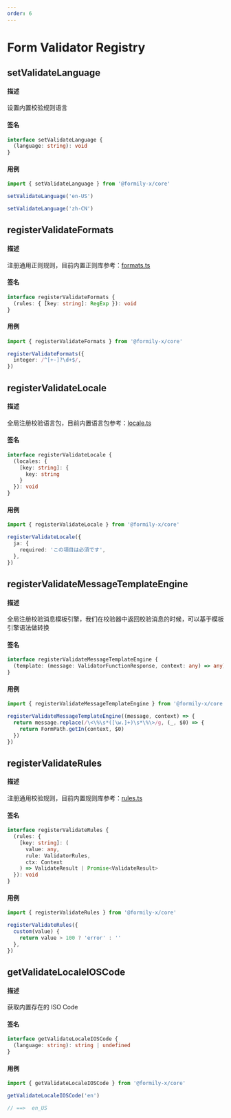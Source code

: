 ```yaml
---
order: 6
---
```


# Form Validator Registry

## setValidateLanguage

#### 描述

设置内置校验规则语言

#### 签名

```ts
interface setValidateLanguage {
  (language: string): void
}
```

#### 用例

```ts
import { setValidateLanguage } from '@formily-x/core'

setValidateLanguage('en-US')

setValidateLanguage('zh-CN')
```

## registerValidateFormats

#### 描述

注册通用正则规则，目前内置正则库参考：[formats.ts](https://github.com/alibaba/formily/blob/master/packages/validator/src/formats.ts)

#### 签名

```ts
interface registerValidateFormats {
  (rules: { [key: string]: RegExp }): void
}
```

#### 用例

```ts
import { registerValidateFormats } from '@formily-x/core'

registerValidateFormats({
  integer: /^[+-]?\d+$/,
})
```

## registerValidateLocale

#### 描述

全局注册校验语言包，目前内置语言包参考：[locale.ts](https://github.com/alibaba/formily/blob/master/packages/validator/src/locale.ts)

#### 签名

```ts
interface registerValidateLocale {
  (locales: {
    [key: string]: {
      key: string
    }
  }): void
}
```

#### 用例

```ts
import { registerValidateLocale } from '@formily-x/core'

registerValidateLocale({
  ja: {
    required: 'この項目は必須です',
  },
})
```

## registerValidateMessageTemplateEngine

#### 描述

全局注册校验消息模板引擎，我们在校验器中返回校验消息的时候，可以基于模板引擎语法做转换

#### 签名

```ts
interface registerValidateMessageTemplateEngine {
  (template: (message: ValidatorFunctionResponse, context: any) => any): void
}
```

#### 用例

```ts
import { registerValidateMessageTemplateEngine } from '@formily-x/core'

registerValidateMessageTemplateEngine((message, context) => {
  return message.replace(/\<\%\s*([\w.]+)\s*\%\>/g, (_, $0) => {
    return FormPath.getIn(context, $0)
  })
})
```

## registerValidateRules

#### 描述

注册通用校验规则，目前内置规则库参考：[rules.ts](https://github.com/alibaba/formily/blob/master/packages/validator/src/rules.ts)

#### 签名

```ts
interface registerValidateRules {
  (rules: {
    [key: string]: (
      value: any,
      rule: ValidatorRules,
      ctx: Context
    ) => ValidateResult | Promise<ValidateResult>
  }): void
}
```

#### 用例

```ts
import { registerValidateRules } from '@formily-x/core'

registerValidateRules({
  custom(value) {
    return value > 100 ? 'error' : ''
  },
})
```

## getValidateLocaleIOSCode

#### 描述

获取内置存在的 ISO Code

#### 签名

```ts
interface getValidateLocaleIOSCode {
  (language: string): string | undefined
}
```

#### 用例

```ts
import { getValidateLocaleIOSCode } from '@formily-x/core'

getValidateLocaleIOSCode('en')

// ==>  en_US
```
